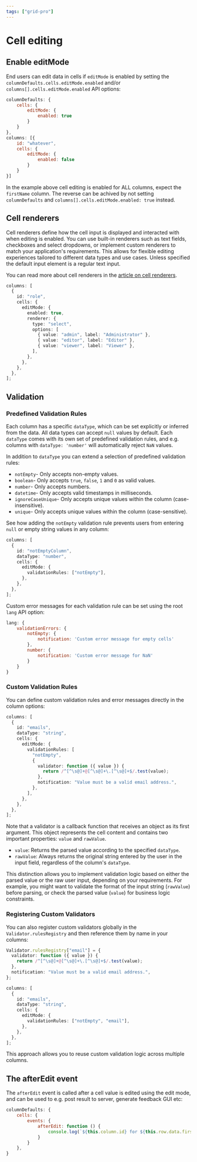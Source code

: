 ```yaml
---
tags: ["grid-pro"]
---
```


# Cell editing

## Enable editMode

End users can edit data in cells if `editMode` is enabled by setting the `columnDefaults.cells.editMode.enabled` and/or `columns[].cells.editMode.enabled` API options:

```js
columnDefaults: {
    cells: {
        editMode: {
            enabled: true
        }
    }
},
columns: [{
    id: "whatever",
    cells: {
        editMode: {
            enabled: false
        }
    }
}]
```

In the example above cell editing is enabled for ALL columns, expect the `firstName` column. The reverse can be achived by not setting `columnDefaults` and `columns[].cells.editMode.enabled: true` instead.

## Cell renderers

Cell renderers define how the cell input is displayed and interacted with when editing is enabled. You can use built-in renderers such as text fields, checkboxes and select dropdowns, or implement custom renderers to match your application's requirements. This allows for flexible editing experiences tailored to different data types and use cases. Unless specified the default input element is a regular text input.

You can read more about cell renderers in the [article on cell renderers](https://www.highcharts.com/docs/grid/cell-renderers).

```ts
columns: [
  {
    id: "role",
    cells: {
      editMode: {
        enabled: true,
        renderer: {
          type: "select",
          options: [
            { value: "admin", label: "Administrator" },
            { value: "editor", label: "Editor" },
            { value: "viewer", label: "Viewer" },
          ],
        },
      },
    },
  },
];
```

## Validation

### Predefined Validation Rules

Each column has a specific `dataType`, which can be set explicitly or inferred from the data. All data types can accept `null` values by default. Each `dataType` comes with its own set of predefined validation rules, and e.g. columns with `dataType: 'number'` will automatically reject `NaN` values.

In addition to `dataType` you can extend a selection of predefined validation rules:

- `notEmpty`- Only accepts non-empty values.
- `boolean`- Only accepts `true`, `false`, `1` and `0` as valid values.
- `number`- Only accepts numbers.
- `datetime`- Only accepts valid timestamps in milliseconds.
- `ignoreCaseUnique`- Only accepts unique values within the column (case-insensitive).
- `unique`- Only accepts unique values within the column (case-sensitive).

See how adding the `notEmpty` validation rule prevents users from entering `null` or empty string values in any column:

```ts
columns: [
  {
    id: "notEmptyColumn",
    dataType: "number",
    cells: {
      editMode: {
        validationRules: ["notEmpty"],
      },
    },
  },
];
```

Custom error messages for each validation rule can be set using the root `lang` API option:

```js
lang: {
    validationErrors: {
        notEmpty: {
            notification: 'Custom error message for empty cells'
        },
        number: {
            notification: 'Custom error message for NaN'
        }
    }
}
```

### Custom Validation Rules

You can define custom validation rules and error messages directly in the column options:

```ts
columns: [
  {
    id: "emails",
    dataType: "string",
    cells: {
      editMode: {
        validationRules: [
          "notEmpty",
          {
            validator: function ({ value }) {
              return /^[^\s@]+@[^\s@]+\.[^\s@]+$/.test(value);
            },
            notification: "Value must be a valid email address.",
          },
        ],
      },
    },
  },
];
```

Note that a validator is a callback function that receives an object as its first argument. This object represents the cell content and contains two important properties: `value` and `rawValue`.

- `value`: Returns the parsed value according to the specified `dataType`.
- `rawValue`: Always returns the original string entered by the user in the input field, regardless of the column's `dataType`.

This distinction allows you to implement validation logic based on either the parsed value or the raw user input, depending on your requirements. For example, you might want to validate the format of the input string (`rawValue`) before parsing, or check the parsed value (`value`) for business logic constraints.

### Registering Custom Validators

You can also register custom validators globally in the `Validator.rulesRegistry` and then reference them by name in your columns:

```ts
Validator.rulesRegistry["email"] = {
  validator: function ({ value }) {
    return /^[^\s@]+@[^\s@]+\.[^\s@]+$/.test(value);
  },
  notification: "Value must be a valid email address.",
};

columns: [
  {
    id: "emails",
    dataType: "string",
    cells: {
      editMode: {
        validationRules: ["notEmpty", "email"],
      },
    },
  },
];
```

This approach allows you to reuse custom validation logic across multiple columns.

## The afterEdit event

The `afterEdit` event is called after a cell value is edited using the edit mode, and can be used to e.g. post result to server, generate feedback GUI etc:

```js
columnDefaults: {
    cells: {
        events: {
            afterEdit: function () {
                console.log(`${this.column.id} for ${this.row.data.firstName} was updated to ${this.value}`);
            }
        }
    },
}
```
